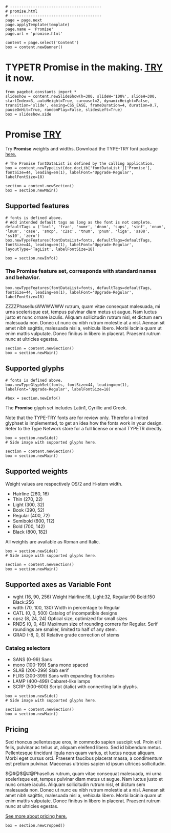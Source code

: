 ~~~
# ----------------------------------------
# promise.html
# ----------------------------------------
page = page.next
page.applyTemplate(template)  
page.name = 'Promise'
page.url = 'promise.html'

content = page.select('Content')
box = content.newBanner()
~~~
# <span class="c2sc">TYPETR</span> Promise in the making. [TRY](downloads/Promise_Try_BaseMasters001.zip) it now.

~~~ 
from pagebot.constants import *
slideshow = content.newSlideShow(h=300, slideW='100%', slideH=300, startIndex=3, autoHeight=True, carousel=2, dynamicHeight=False, transition='slide', easing=CSS_EASE, frameDuration=4, duration=0.7, pauseOnHit=True, randomPlay=False, slidesLeft=True)
box = slideshow.side

~~~
# Promise [TRY](downloads/TYPETR-Promise_Try_BaseMasters001.zip)

Try **Promise** weights and widths. Download the TYPE-TRY font package [here.](downloads/TYPETR-Promise_Trye_BaseMasters001.zip)
~~~
# The Promise fontDataList is defined by the calling application.
box = content.newTypeList(doc.docLib['fontDataList']['Promise'], fontSize=44, leading=em(1), labelFont='Upgrade-Regular', labelFontSize=18)

section = content.newSection()
box = section.newMain()
~~~
## Supported features

~~~
# fonts is defined above.
# Add intended default tags as long as the font is not complete.
defaultTags = ('locl', 'frac', 'numr', 'dnom', 'sups', 'sinf', 'onum', 'lnum', 'case', 'smcp', 'c2sc', 'tnum', 'pnum', 'liga', 'ss08', 'ss10', 'zero')
box.newTypeFeatures(fontDataList=fonts, defaultTags=defaultTags, fontSize=44, leading=em(1), labelFont='Upgrade-Regular', layoutType='TagList', labelFontSize=18)

box = section.newInfo()
~~~
### The Promise feature set, corresponds with standard names and behavior.

~~~
box.newTypeFeatures(fontDataList=fonts, defaultTags=defaultTags, fontSize=44, leading=em(1), labelFont='Upgrade-Regular', labelFontSize=18)
~~~

ZZZZPhasellusWWWWWW rutrum, quam vitae consequat malesuada, mi urna scelerisque est, tempus pulvinar diam metus ut augue. Nam luctus justo et nunc ornare iaculis. Aliquam sollicitudin rutrum nisl, et dictum sem malesuada non. Donec ut nunc eu nibh rutrum molestie at a nisl. Aenean sit amet nibh sagittis, malesuada nisl a, vehicula libero. Morbi lacinia quam ut enim mattis vulputate. Donec finibus in libero in placerat. Praesent rutrum nunc at ultricies egestas.

~~~
section = content.newSection()
box = section.newMain()
~~~
## Supported glyphs

~~~
# fonts is defined above.
box.newTypeGlyphSet(fonts, fontSize=44, leading=em(1), labelFont='Upgrade-Regular', labelFontSize=18)

#box = section.newInfo()
~~~

The **Promise** glyph set includes Latin1, Cyrillic and Greek. 

Note that the TYPE-TRY fonts are for review only. Therefor a limited glyphset is implemented, to get an idea how the fonts work in your design. Refer to the Type Network store for a full license or email TYPETR directly.

~~~
box = section.newSide()
# Side image with supported glyphs here.
~~~

~~~
section = content.newSection()
box = section.newMain()
~~~
## Supported weights

Weight values are respectively OS/2 and H-stem width.

* Hairline (260, 16)
* Thin (270, 22)
* Light (300, 32)
* Book (390, 52)
* Regular (400, 72)
* Semibold (600, 112)
* Bold (700, 142)
* Black (800, 182)

All weights are available as Roman and Italic.

~~~
box = section.newSide()
# Side image with supported glyphs here.
~~~

~~~
section = content.newSection()
box = section.newMain()
~~~
## Supported axes as Variable Font

* wght (16, 90, 256) Weight Hairline:16, Light:32, Regular:90 Bold:150 Black:256
* wdth (70, 100, 130) Width in percentage to Regular
* CATL (0, 0, 500) Catalog of incompatible designs
* opsz (8, 24, 24) Optical size, optimized for small sizes 
* RNDS (0, 0, 48) Maximum size of rounding corners for Regular. Serif roundings are smaller, limited to half of any stem.
* GRAD (-8, 0, 8) Relative grade correction of stems 

### Catalog selectors

* SANS (0-99)  Sans 
* mono (100-199) Sans mono spaced
* SLAB (200-299) Slab serif
* FLRS (300-399)  Sans with expanding flourishes
* LAMP (400-499) Cabaret-like lamps
* SCRP (500-600) Script (italic) with connecting latin glyphs.

~~~
box = section.newSide()
# Side image with supported glyphs here.
~~~

~~~
section = content.newSection()
box = section.newMain()
~~~
## Pricing

Sed rhoncus pellentesque eros, in commodo sapien suscipit vel. Proin elit felis, pulvinar ac tellus ut, aliquam eleifend libero. Sed id bibendum metus. Pellentesque tincidunt ligula non quam varius, et luctus neque aliquam. Morbi eget cursus orci. Praesent faucibus placerat massa, a condimentum est pretium pulvinar. Maecenas ultricies sapien id ipsum ultrices sollicitudin. 

$@#@$@#@Phasellus rutrum, quam vitae consequat malesuada, mi urna scelerisque est, tempus pulvinar diam metus ut augue. Nam luctus justo et nunc ornare iaculis. Aliquam sollicitudin rutrum nisl, et dictum sem malesuada non. Donec ut nunc eu nibh rutrum molestie at a nisl. Aenean sit amet nibh sagittis, malesuada nisl a, vehicula libero. Morbi lacinia quam ut enim mattis vulputate. Donec finibus in libero in placerat. Praesent rutrum nunc at ultricies egestas.

[See more about pricing here.](pricing.html)

~~~
box = section.newCropped()
~~~


